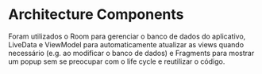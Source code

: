 # Architecture Components

Foram utilizados o Room para gerenciar o banco de dados do aplicativo, LiveData e ViewModel para automaticamente atualizar as views quando necessário (e.g. ao modificar o banco de dados) e Fragments para mostrar um popup sem se preocupar com o life cycle e reutilizar o código.